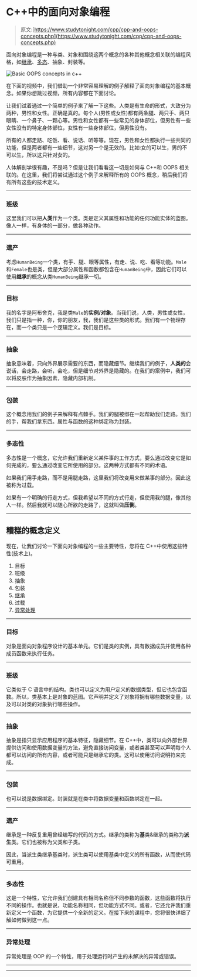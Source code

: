 # C++中的面向对象编程

> 原文:[https://www.studytonight.com/cpp/cpp-and-oops-concepts.php](https://www.studytonight.com/cpp/cpp-and-oops-concepts.php)

面向对象编程是一种与类、对象和围绕这两个概念的各种其他概念相关联的编程风格，如[继承](overview-of-inheritance.php)、[多态](function-overriding.php)、抽象、封装等。

![Basic OOPS concepts in c++](../Images/fc2c42c90ed2951f8ea1170c83f26572.png)

在下面的视频中，我们借助一个非常容易理解的例子解释了面向对象编程的基本概念。如果你想跳过视频，所有内容都在下面讨论。

让我们试着通过一个简单的例子来了解一下这些。人类是有生命的形式，大致分为两种，男性和女性。正确是真的。每个人(男性或女性)都有两条腿、两只手、两只眼睛、一个鼻子、一颗心等。男性和女性都有一些常见的身体部位，但男性有一些女性没有的特定身体部位，女性有一些身体部位，但男性没有。

所有的人都走路、吃饭、看、说话、听等等。现在，男性和女性都执行一些共同的功能，但是两者都有一些细节，这对另一个是无效的。比如:女的可以生，男的不可以生，所以这只针对女的。

人体解剖学很有趣，不是吗？但是让我们看看这一切是如何与 C++和 OOPS 相关联的。在这里，我们将尝试通过这个例子来解释所有的 OOPS 概念，稍后我们将有所有这些的技术定义。

* * *

### 班级

这里我们可以把**人类**作为一个类。类是定义其属性和功能的任何功能实体的蓝图。像人一样，有身体的一部分，做各种动作。

* * *

### 遗产

考虑`HumanBeing`一个类，有手、腿、眼等属性，有走、说、吃、看等功能。`Male`和`Female`也是类，但是大部分属性和函数都包含在`HumanBeing`中，因此它们可以使用**继承**的概念从类`HumanBeing`继承一切。

* * *

### 目标

我的名字是阿布舍克，我是类`Male`的**实例/对象**。当我们说，人类，男性或女性，我们只是指一种，你，你的朋友，我，我们是这些类的形式。我们有一个物理存在，而一个类只是一个逻辑定义。我们是目标。

* * *

### 抽象

抽象意味着，只向外界展示需要的东西，而隐藏细节。继续我们的例子，**人类的**会说话，会走路，会听，会吃，但是细节对外界是隐藏的。在我们的案例中，我们可以将皮肤作为抽象因素，隐藏内部机制。

* * *

### 包装

这个概念用我们的例子来解释有点棘手。我们的腿被绑在一起帮助我们走路。我们的手，帮我们拿东西。属性与函数的这种绑定称为封装。

* * *

### 多态性

多态性是一个概念，它允许我们重新定义某件事的工作方式，要么通过改变它是如何完成的，要么通过改变它所使用的部分。这两种方式都有不同的术语。

如果我们用手走路，而不是用腿走路，这里我们将改变用来做某事的部分。因此这被称为过载。

如果有一个明确的行走方式，但我希望以不同的方式行走，但使用我的腿，像其他人一样。然后我就可以随心所欲的走路了，这就叫做**压倒**。

* * *

## 糟糕的概念定义

现在，让我们讨论一下面向对象编程的一些主要特性，您将在 C++中使用这些特性(技术上)。

1.  目标
2.  班级
3.  抽象
4.  包装
5.  [继承](overview-of-inheritance.php)
6.  过载
7.  [异常处理](exception-handling-in-cpp.php)

* * *

### 目标

对象是面向对象程序设计的基本单元。它们是类的实例，具有数据成员并使用各种成员函数来执行任务。

* * *

### 班级

它类似于 C 语言中的结构。类也可以定义为用户定义的数据类型，但它也包含函数。所以，类基本上是对象的蓝图。它声明并定义了对象将拥有哪些数据变量，以及可以对类的对象执行哪些操作。

* * *

### 抽象

抽象是指只显示应用程序的基本特征，隐藏细节。在 C++中，类可以向外部世界提供访问和使用数据变量的方法，避免直接访问变量，或者类甚至可以声明每个人都可以访问的所有内容，或者可能只是继承它的类。这可以使用访问说明符来完成。

* * *

### 包装

也可以说是数据绑定。封装就是在类中将数据变量和函数绑定在一起。

* * *

### 遗产

继承是一种反复重用曾经编写的代码的方式。继承的类称为**基**类&继承的类称为**派生**类。它们也被称为父类和子类。

因此，当派生类继承基类时，派生类可以使用基类中定义的所有函数，从而使代码可重用。

* * *

### 多态性

这是一个特性，它允许我们创建具有相同名称但不同参数的函数，这些函数将执行不同的操作。也就是说，功能名称相同，但功能方式不同。或者，它还允许我们重新定义一个函数，为它提供一个全新的定义。在接下来的课程中，您将很快详细了解如何做到这一点。

* * *

### 异常处理

异常处理是 OOP 的一个特性，用于处理运行时产生的未解决的异常或错误。

* * *

* * *